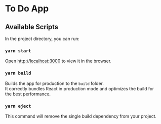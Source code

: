 # To Do App

## Available Scripts

In the project directory, you can run:

### `yarn start`

Open [http://localhost:3000](http://localhost:3000) to view it in the browser.

### `yarn build`

Builds the app for production to the `build` folder.\
It correctly bundles React in production mode and optimizes the build for the best performance.

### `yarn eject`

This command will remove the single build dependency from your project.
